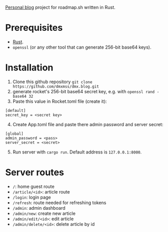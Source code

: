 [Personal blog](https://roadmap.sh/projects/personal-blog) project for roadmap.sh  written in Rust.

# Prerequisites
- [Rust](https://www.rust-lang.org/tools/install).
- `openssl` (or any other tool that can generate 256-bit base64 keys).
  
# Installation
1. Clone this github repository `git clone https://github.com/dmxmss/dmx.blog.git`
2. generate rocket's 256-bit base64 secret key, e.g. with `openssl rand -base64 32`
3. Paste this value in Rocket.toml file (create it):
```
[default]
secret_key = <secret key>
```
4. Create App.toml file and paste there admin password and server secret:
```
[global]
admin_password = <pass>
server_secret = <secret>
```
5. Run server with `cargo run`. Default address is `127.0.0.1:8000`.

# Server routes
- `/`: home guest route
- `/article/<id>`: article route
- `/login`: login page
- `/refresh`: route needed for refreshing tokens
- `/admin`: admin dashboard
- `/admin/new`: create new article
- `/admin/edit/<id>`: edit article
- `/admin/delete/<id>`: delete article by id

